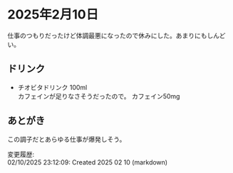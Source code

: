 # 2025年2月10日

仕事のつもりだったけど体調最悪になったので休みにした。あまりにもしんどい。

## ドリンク

- チオビタドリンク 100ml  
カフェインが足りなさそうだったので。
カフェイン50mg

## あとがき

この調子だとあらゆる仕事が爆発しそう。

変更履歴:  
02/10/2025 23:12:09: Created 2025 02 10 (markdown)  
